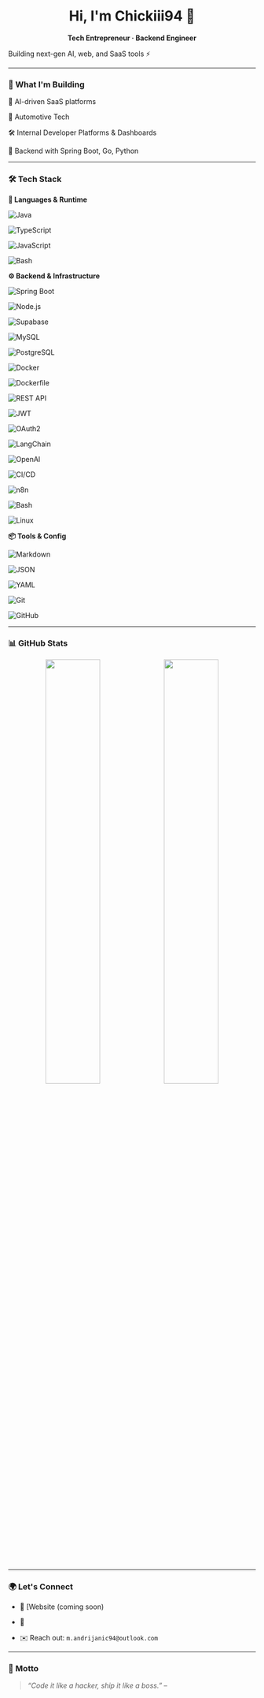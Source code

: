 <h1 align="center">Hi, I'm Chickiii94 👋</h1>
 
<p align="center">
<b>Tech Entrepreneur · Backend Engineer</b><br/>

  Building next-gen AI, web, and SaaS tools ⚡️
</p>
 
---
 
### 🚀 What I'm Building
 
🧠 AI-driven SaaS platforms  

🚗 Automotive Tech  

🛠 Internal Developer Platforms & Dashboards  

🔐 Backend with Spring Boot, Go, Python
 
 
---
 
### 🛠 Tech Stack
 
**🧠 Languages & Runtime**
 
![Java](https://img.shields.io/badge/Java-ED8B00?style=flat&logo=java&logoColor=white)

![TypeScript](https://img.shields.io/badge/TypeScript-3178C6?style=flat&logo=typescript&logoColor=white)

![JavaScript](https://img.shields.io/badge/JavaScript-F7DF1E?style=flat&logo=javascript&logoColor=black)

![Bash](https://img.shields.io/badge/Bash-121011?style=flat&logo=gnu-bash&logoColor=white)
 

 
**⚙️ Backend & Infrastructure**
 
![Spring Boot](https://img.shields.io/badge/Spring%20Boot-6DB33F?style=flat&logo=spring-boot&logoColor=white)

![Node.js](https://img.shields.io/badge/Node.js-339933?style=flat&logo=node.js&logoColor=white)

![Supabase](https://img.shields.io/badge/Supabase-3ECF8E?style=flat&logo=supabase&logoColor=white)

![MySQL](https://img.shields.io/badge/MySQL-4479A1?style=flat&logo=mysql&logoColor=white)

![PostgreSQL](https://img.shields.io/badge/PostgreSQL-4169E1?style=flat&logo=postgresql&logoColor=white)

![Docker](https://img.shields.io/badge/Docker-2496ED?style=flat&logo=docker&logoColor=white)

![Dockerfile](https://img.shields.io/badge/Dockerfile-blue?style=flat&logo=docker&logoColor=white)

![REST API](https://img.shields.io/badge/REST%20API-FF6F61?style=flat&logo=api&logoColor=white)

![JWT](https://img.shields.io/badge/JWT-000000?style=flat&logo=jsonwebtokens&logoColor=white)

![OAuth2](https://img.shields.io/badge/OAuth2-8A2BE2?style=flat)

![LangChain](https://img.shields.io/badge/LangChain-2f2f2f?style=flat)

![OpenAI](https://img.shields.io/badge/OpenAI-412991?style=flat&logo=openai&logoColor=white)

![CI/CD](https://img.shields.io/badge/GitHub%20Actions-2088FF?style=flat&logo=github-actions&logoColor=white)

![n8n](https://img.shields.io/badge/n8n-FE652F?style=flat&logo=n8n&logoColor=white)

![Bash](https://img.shields.io/badge/Bash-4EAA25?style=flat&logo=gnu-bash&logoColor=white)

![Linux](https://img.shields.io/badge/Linux-FCC624?style=flat&logo=linux&logoColor=black)


**📦 Tools & Config**
 
![Markdown](https://img.shields.io/badge/Markdown-000000?style=flat&logo=markdown&logoColor=white)

![JSON](https://img.shields.io/badge/JSON-000000?style=flat&logo=json&logoColor=white)

![YAML](https://img.shields.io/badge/YAML-000000?style=flat&logo=yaml&logoColor=white)

![Git](https://img.shields.io/badge/Git-F05032?style=flat&logo=git&logoColor=white)

![GitHub](https://img.shields.io/badge/GitHub-181717?style=flat&logo=github&logoColor=white)
 
---
 
### 📊 GitHub Stats
 
<p align="center">
<img src="https://github-readme-stats.vercel.app/api?username=Koviniho&show_icons=true&theme=tokyonight" width="47%"/>
<img src="https://github-readme-streak-stats.herokuapp.com/?user=Koviniho&theme=tokyonight" width="47%"/>
</p>
 
---
 
### 🌍 Let's Connect
 
- 🧠 [Website (coming soon)

- 🧪 

- ✉️ Reach out: `m.andrijanic94@outlook.com`
 
---
 
### 💬 Motto
 
> *“Code it like a hacker, ship it like a boss.”* – 

 
